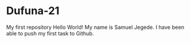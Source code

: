 # Dufuna-21
My first repository
Hello World!
My name is Samuel Jegede.
I have been able to push my first task to Github.
